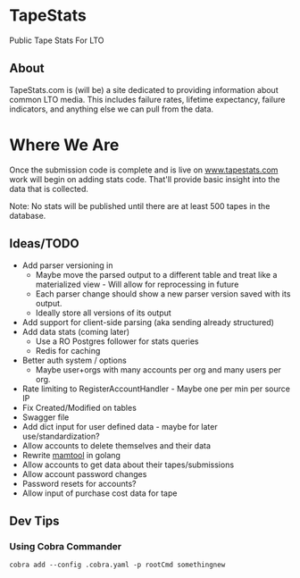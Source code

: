 # TapeStats

Public Tape Stats For LTO

## About

TapeStats.com is (will be) a site dedicated to providing information about common LTO media. This includes failure
rates, lifetime expectancy, failure indicators, and anything else we can pull from the data.

# Where We Are

Once the submission code is complete and is live on www.tapestats.com work will begin on adding stats code. That'll
provide basic insight into the data that is collected.

Note: No stats will be published until there are at least 500 tapes in the database.

## Ideas/TODO

* Add parser versioning in
  * Maybe move the parsed output to a different table and treat like a materialized view - Will allow for reprocessing
    in future
  * Each parser change should show a new parser version saved with its output.
  * Ideally store all versions of its output
* Add support for client-side parsing (aka sending already structured)
* Add data stats (coming later)
  * Use a RO Postgres follower for stats queries
  * Redis for caching
* Better auth system / options
  * Maybe user+orgs with many accounts per org and many users per org.
* Rate limiting to RegisterAccountHandler - Maybe one per min per source IP
* Fix Created/Modified on tables
* Swagger file
* Add dict input for user defined data - maybe for later use/standardization?
* Allow accounts to delete themselves and their data
* Rewrite [mamtool](https://github.com/redrice/mamtool) in golang
* Allow accounts to get data about their tapes/submissions
* Allow account password changes
* Password resets for accounts?
* Allow input of purchase cost data for tape

## Dev Tips

### Using Cobra Commander

`cobra add --config .cobra.yaml -p rootCmd somethingnew`
